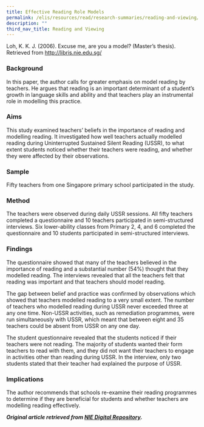```yaml
---
title: Effective Reading Role Models
permalink: /elis/resources/read/research-summaries/reading-and-viewing/effective-reading-role-models/
description: ""
third_nav_title: Reading and Viewing
---
```

Loh, K. K. J. (2006). Excuse me, are you a model? (Master’s thesis). Retrieved from http://libris.nie.edu.sg/  

### Background

In this paper, the author calls for greater emphasis on model reading by teachers. He argues that reading is an important determinant of a student’s growth in language skills and ability and that teachers play an instrumental role in modelling this practice.  
  
### Aims

This study examined teachers’ beliefs in the importance of reading and modelling reading. It investigated how well teachers actually modelled reading during Uninterrupted Sustained Silent Reading (USSR), to what extent students noticed whether their teachers were reading, and whether they were affected by their observations.  
  
### Sample

Fifty teachers from one Singapore primary school participated in the study.  
  
### Method

The teachers were observed during daily USSR sessions. All fifty teachers completed a questionnaire and 10 teachers participated in semi-structured interviews. Six lower-ability classes from Primary 2, 4, and 6 completed the questionnaire and 10 students participated in semi-structured interviews.  
  
### Findings

The questionnaire showed that many of the teachers believed in the importance of reading and a substantial number (54%) thought that they modelled reading. The interviews revealed that all the teachers felt that reading was important and that teachers should model reading.  
  
The gap between belief and practice was confirmed by observations which showed that teachers modelled reading to a very small extent. The number of teachers who modelled reading during USSR never exceeded three at any one time. Non-USSR activities, such as remediation programmes, were run simultaneously with USSR, which meant that between eight and 35 teachers could be absent from USSR on any one day.  
  
The student questionnaire revealed that the students noticed if their teachers were not reading. The majority of students wanted their form teachers to read with them, and they did not want their teachers to engage in activities other than reading during USSR. In the interview, only two students stated that their teacher had explained the purpose of USSR.  
  
### Implications

The author recommends that schools re-examine their reading programmes to determine if they are beneficial for students and whether teachers are modelling reading effectively.  
  
**_Original article retrieved from [NIE Digital Repository](https://repository.nie.edu.sg/)._**